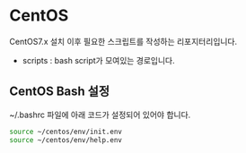 # CentOS

CentOS7.x 설치 이후 필요한 스크립트를 작성하는 리포지터리입니다.

- scripts : bash script가 모여있는 경로입니다.

## CentOS Bash 설정

~/.bashrc 파일에 아래 코드가 설정되어 있어야 합니다.
```bash
source ~/centos/env/init.env
source ~/centos/env/help.env
```

